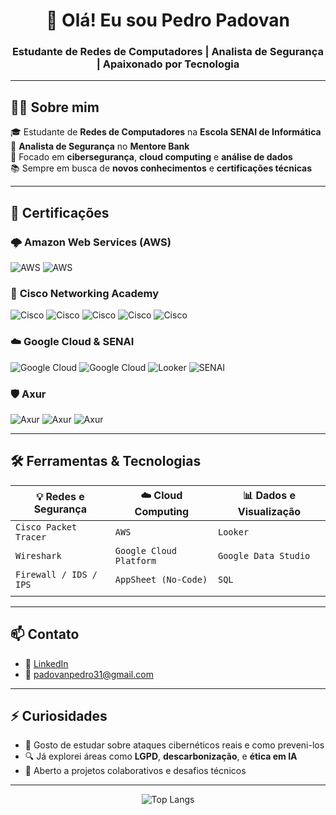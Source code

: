 <h1 align="center">👋 Olá! Eu sou Pedro Padovan</h1>
<h3 align="center">Estudante de Redes de Computadores | Analista de Segurança | Apaixonado por Tecnologia</h3>

---

## 🧑‍💻 Sobre mim

🎓 Estudante de **Redes de Computadores** na **Escola SENAI de Informática**  
🔐 **Analista de Segurança** no **Mentore Bank**  
📍 Focado em **cibersegurança**, **cloud computing** e **análise de dados**  
📚 Sempre em busca de **novos conhecimentos** e **certificações técnicas**

---

## 📜 Certificações

### 🌩️ **Amazon Web Services (AWS)**
![AWS](https://img.shields.io/badge/AWS-Cloud%20Foundations-orange?logo=amazonaws&logoColor=white)
![AWS](https://img.shields.io/badge/AWS-Generative%20AI-orange?logo=amazonaws&logoColor=white)

### 📡 **Cisco Networking Academy**
![Cisco](https://img.shields.io/badge/CCNA-Intro%20to%20Networks-blue?logo=cisco&logoColor=white)
![Cisco](https://img.shields.io/badge/CCNA-Routing%20%26%20Switching-blue?logo=cisco&logoColor=white)
![Cisco](https://img.shields.io/badge/CCNA-Enterprise%20Networking-blue?logo=cisco&logoColor=white)
![Cisco](https://img.shields.io/badge/Ethical%20Hacker-blue?logo=cisco&logoColor=white)
![Cisco](https://img.shields.io/badge/Cybersecurity%20Intro-blue?logo=cisco&logoColor=white)

### ☁️ **Google Cloud & SENAI**
![Google Cloud](https://img.shields.io/badge/GoogleCloud-Data%20Analytics-blue?logo=googlecloud&logoColor=white)
![Google Cloud](https://img.shields.io/badge/GoogleCloud-No%20Code%20Apps-lightgrey?logo=googlecloud&logoColor=white)
![Looker](https://img.shields.io/badge/Looker-Data%20Visualization-blueviolet?logo=looker&logoColor=white)
![SENAI](https://img.shields.io/badge/SENAI-Ciência%20de%20Dados-red?logo=googlecloud&logoColor=white)

### 🛡️ **Axur**
![Axur](https://img.shields.io/badge/Axur-Plataforma-lightgrey)
![Axur](https://img.shields.io/badge/Axur-Riscos%20Digitais-lightgrey)
![Axur](https://img.shields.io/badge/Axur-Respostas%20a%20Ameaças-lightgrey)

---

## 🛠️ Ferramentas & Tecnologias

| 💡 Redes e Segurança        | ☁️ Cloud Computing         | 📊 Dados e Visualização         |
|----------------------------|----------------------------|---------------------------------|
| `Cisco Packet Tracer`      | `AWS`                      | `Looker`                        |
| `Wireshark`                | `Google Cloud Platform`    | `Google Data Studio`            |
| `Firewall / IDS / IPS`     | `AppSheet (No-Code)`       | `SQL`                           |
|       |                            |                                 |

---

## 📫 Contato

- 🔗 [LinkedIn](https://www.linkedin.com/in/pedro-padovan-de-lima/)
- 📧 padovanpedro31@gmail.com

---

## ⚡ Curiosidades

- 👾 Gosto de estudar sobre ataques cibernéticos reais e como preveni-los  
- 🔍 Já explorei áreas como **LGPD**, **descarbonização**, e **ética em IA**  
- 🤝 Aberto a projetos colaborativos e desafios técnicos  

---

<p align="center">
  <img src="https://github-readme-stats.vercel.app/api/top-langs/?username=pedropadovan&layout=compact&theme=radical" alt="Top Langs" />
</p>
